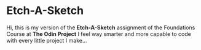 # Etch-A-Sketch
Hi, this is my version of the **Etch-A-Sketch** assignment of the Foundations Course at **The Odin Project**
I feel way smarter and more capable to code with every little project I make...
